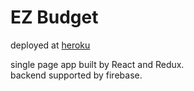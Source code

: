 # EZ Budget

deployed at [heroku](https://budget-react-app.herokuapp.com/)  

single page app built by React and Redux.  
backend supported by firebase.  
